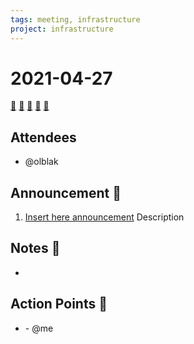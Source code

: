 ```yaml
---
tags: meeting, infrastructure
project: infrastructure
---
```


# 2021-04-27

[:movie_camera:](https://zoom.us/j/92454301214?pwd=aEVoUi9EanpaakN3L1ZxRlpDQk5Ddz09)
[:calendar:](https://jenkins.io/event-calendar/)
[:speech_balloon:](https://jenkins.io/chat/#jenkins-infra)
[:email:](https://groups.google.com/g/jenkins-infra)
[:pencil:](https://hackmd.io/83wfjqaDS1mDQNIoUk-eig)

## Attendees

* @olblak 

## Announcement :loudspeaker:

1. [Insert here announcement](https://announcement_link_as_mailing_list) Description

## Notes :book:

* <Insert here topic>

## Action Points :muscle:

* <Insert here action point> - @me
